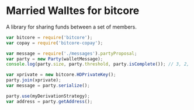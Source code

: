 # Married Walltes for bitcore

A library for sharing funds between a set of members.

```javascript
var bitcore = require('bitcore');
var copay = require('bitcore-copay');

var message = require('./messages').partyProposal;
var party = new Party(walletMessage);
console.log(party.size, party.threshold, party.isComplete()); // 3, 2, false

var xprivate = new bitcore.HDPrivateKey();
party.join(xprivate);
var message = party.serialize();

party.use(myDerivationStrategy);
var address = party.getAddress();
```